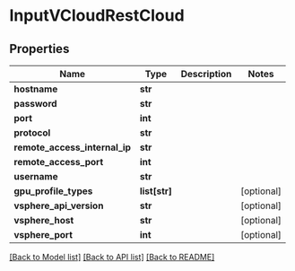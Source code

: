 # InputVCloudRestCloud

## Properties
Name | Type | Description | Notes
------------ | ------------- | ------------- | -------------
**hostname** | **str** |  | 
**password** | **str** |  | 
**port** | **int** |  | 
**protocol** | **str** |  | 
**remote_access_internal_ip** | **str** |  | 
**remote_access_port** | **int** |  | 
**username** | **str** |  | 
**gpu_profile_types** | **list[str]** |  | [optional] 
**vsphere_api_version** | **str** |  | [optional] 
**vsphere_host** | **str** |  | [optional] 
**vsphere_port** | **int** |  | [optional] 

[[Back to Model list]](../README.md#documentation-for-models) [[Back to API list]](../README.md#documentation-for-api-endpoints) [[Back to README]](../README.md)


